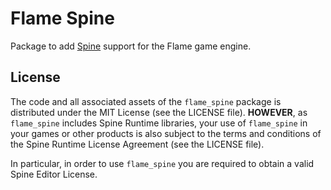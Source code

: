 # Flame Spine

Package to add [Spine](http://esotericsoftware.com/) support for the Flame game engine.


## License

The code and all associated assets of the `flame_spine` package is distributed under the
MIT License (see the LICENSE file). **HOWEVER**, as `flame_spine` includes Spine Runtime libraries,
your use of `flame_spine` in your games or other products is also subject to the terms and
conditions of the Spine Runtime License Agreement (see the LICENSE file).

In particular, in order to use `flame_spine` you are required to obtain a valid Spine Editor
License.


